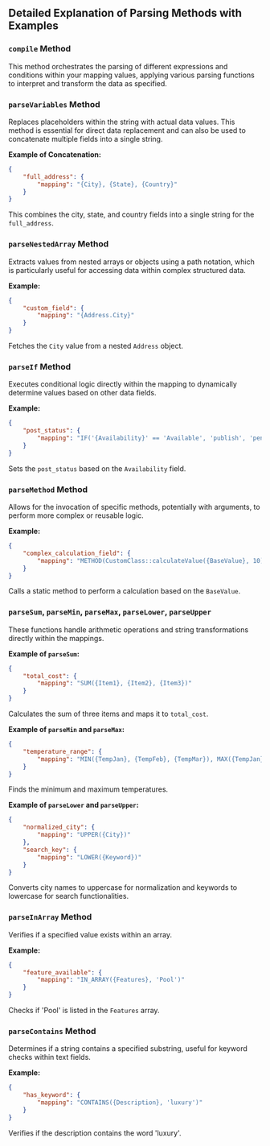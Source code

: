 ## Detailed Explanation of Parsing Methods with Examples

### `compile` Method

This method orchestrates the parsing of different expressions and conditions within your mapping values, applying various parsing functions to interpret and transform the data as specified.

### `parseVariables` Method

Replaces placeholders within the string with actual data values. This method is essential for direct data replacement and can also be used to concatenate multiple fields into a single string.

**Example of Concatenation:**
```json
{
    "full_address": {
        "mapping": "{City}, {State}, {Country}"
    }
}
```
This combines the city, state, and country fields into a single string for the `full_address`.

### `parseNestedArray` Method

Extracts values from nested arrays or objects using a path notation, which is particularly useful for accessing data within complex structured data.

**Example:**
```json
{
    "custom_field": {
        "mapping": "{Address.City}"
    }
}
```
Fetches the `City` value from a nested `Address` object.

### `parseIf` Method

Executes conditional logic directly within the mapping to dynamically determine values based on other data fields.

**Example:**
```json
{
    "post_status": {
        "mapping": "IF('{Availability}' == 'Available', 'publish', 'pending')"
    }
}
```
Sets the `post_status` based on the `Availability` field.

### `parseMethod` Method

Allows for the invocation of specific methods, potentially with arguments, to perform more complex or reusable logic.

**Example:**
```json
{
    "complex_calculation_field": {
        "mapping": "METHOD(CustomClass::calculateValue({BaseValue}, 10))"
    }
}
```
Calls a static method to perform a calculation based on the `BaseValue`.

### `parseSum`, `parseMin`, `parseMax`, `parseLower`, `parseUpper`

These functions handle arithmetic operations and string transformations directly within the mappings.

**Example of `parseSum`:**
```json
{
    "total_cost": {
        "mapping": "SUM({Item1}, {Item2}, {Item3})"
    }
}
```
Calculates the sum of three items and maps it to `total_cost`.

**Example of `parseMin` and `parseMax`:**
```json
{
    "temperature_range": {
        "mapping": "MIN({TempJan}, {TempFeb}, {TempMar}), MAX({TempJan}, {TempFeb}, {TempMar})"
    }
}
```
Finds the minimum and maximum temperatures.

**Example of `parseLower` and `parseUpper`:**
```json
{
    "normalized_city": {
        "mapping": "UPPER({City})"
    },
    "search_key": {
        "mapping": "LOWER({Keyword})"
    }
}
```
Converts city names to uppercase for normalization and keywords to lowercase for search functionalities.

### `parseInArray` Method

Verifies if a specified value exists within an array.

**Example:**
```json
{
    "feature_available": {
        "mapping": "IN_ARRAY({Features}, 'Pool')"
    }
}
```
Checks if 'Pool' is listed in the `Features` array.

### `parseContains` Method

Determines if a string contains a specified substring, useful for keyword checks within text fields.

**Example:**
```json
{
    "has_keyword": {
        "mapping": "CONTAINS({Description}, 'luxury')"
    }
}
```
Verifies if the description contains the word 'luxury'.
